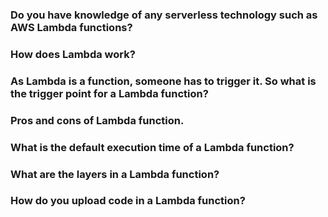 ### Do you have knowledge of any serverless technology such as AWS Lambda functions?
### How does Lambda work?
### As Lambda is a function, someone has to trigger it. So what is the trigger point for a Lambda function?
### Pros and cons of Lambda function.
### What is the default execution time of a Lambda function?
### What are the layers in a Lambda function?
### How do you upload code in a Lambda function?
